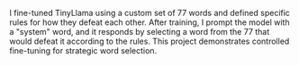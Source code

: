 I fine-tuned TinyLlama using a custom set of 77 words and defined specific rules for how they defeat each other. After training, I prompt the model with a "system" word, and it responds by selecting a word from the 77 that would defeat it according to the rules. This project demonstrates controlled fine-tuning for strategic word selection.
